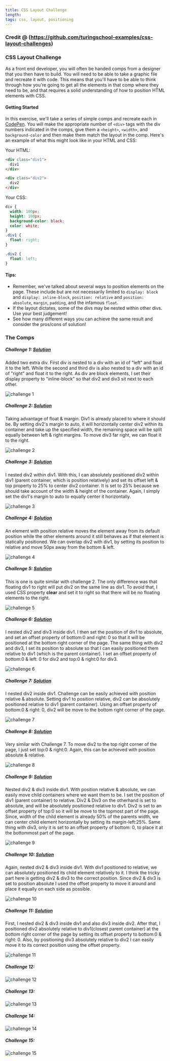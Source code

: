 ```yaml
---
title: CSS Layout Challenge
length:
tags: css, layout, positioning
---
```

### Credit @ (https://github.com/turingschool-examples/css-layout-challenges)

### CSS Layout Challenge

As a front end developer, you will often be handed comps from a designer that you then have to build. You will need to be able to take a graphic file and recreate it with code. This means that you'll have to be able to think through how you're going to get all the elements in that comp where they need to be, and that requires a solid understanding of how to position HTML elements with CSS.

#### Getting Started

In this exercise, we'll take a series of simple comps and recreate each in [CodePen](http://codepen.io/). You will make the appropriate number of `<div>` tags with the div numbers indicated in the comps, give them a `<height>`, `<width>`, and `background-color` and then make them match the layout in the comp. Here's an example of what this might look like in your HTML and CSS:

Your HTML:

```HTML
<div class="div1">
  div1
</div>

<div class="div2">
  div2
</div>
```
Your CSS:

```CSS
div {
  width: 100px;
  height: 100px;
  background-color: black;
  color: white;
}
.div1 {
  float: right;
}

.div2 {
  float: left;
}
```

#### Tips:
* Remember, we've talked about several ways to position elements on the page. These include but are not necessarily limited to `display: block` and `display: inline-block`, `position: relative` and `position: absolute`, `margin`, `padding`, and the infamous `float`.
* If the layout dictates, some of the divs may be nested within other divs. Use your best judgement!
* See how many different ways you can achieve the same result and consider the pros/cons of solution!


### The Comps


##### Challenge 1: [Solution](https://codepen.io/kgalejandrino/pen/ExyRojZ)
Added two extra div. First div is nested to a div with an id of "left" and float it to the left. While the second and third div is also nested to a div with an id of "right" and float it to the right. As div are block elements, I set their display property to "inline-block" so that div2 and div3 sit next to each other. 

![challenge 1](images/css1.png)


##### Challenge 2: [Solution](https://codepen.io/kgalejandrino/pen/XWKYVdN)
Taking advantage of float & margin. Div1 is already placed to where it should be. By setting div2's margin to auto, it will horizontally center div2 within its container and take up the specified width, the remaining space will be split equally between left & right margins. To move div3 far right, we can float it to the right. 

![challenge 2](images/css2.png)


##### Challenge 3: [Solution](https://codepen.io/kgalejandrino/pen/ZEORvBO)
I nested div2 within div1. With this, I can absolutely positioned div2 within div1 (parent container, which is position relatively) and set its offset left & top property to 25% to center div2 container. It is set to 25% because we should take account of the width & height of the container. Again, I simply set the div1's margin to auto to equally center it horizontally.  

![challenge 3](images/css3.png)


##### Challenge 4: [Solution](https://codepen.io/kgalejandrino/pen/qBNKbNp)
An element with position relative moves the element away from its default position while the other elements around it still behaves as if that element is statically positioned. We can overlap div2 with div1, by setting its position to relative and move 50px away from the bottom & left.

![challenge 4](images/css4.png)


##### Challenge 5: [Solution](https://codepen.io/kgalejandrino/pen/ZEORvRe)
This is one is quite similar with challenge 2. The only difference was that floating div1 to right will put div2 on the same line as div1. To avoid that, I used CSS property __clear__ and set it to right so that there will be no floating elements to the right.

![challenge 5](images/css5.png)


##### Challenge 6: [Solution](https://codepen.io/kgalejandrino/pen/zYBaJoN)
I nested div2 and div3 inside div1. I then set the position of div1 to absolute, and set an offset property of bottom:0 and right: 0 so that it will be positioned at the bottom right corner of the page. The same thing with div2 and div3, I set its position to absolute so that I can easily positioned them relative to div1 (which is the parent container). I set an offset property of bottom:0 & left: 0 for div2 and top:0 & right:0 for div3.

![challenge 6](images/css6.png)


##### Challenge 7: [Solution](https://codepen.io/kgalejandrino/pen/pobKOay)
I nested div2 inside div1. Challenge can be easily achieved with position relative & absolute. Setting div1 to position relative, div2 can be absolutely positioned relative to div1 (parent container). Using an offset property of bottom:0 & right: 0, div2 will be move to the bottom right corner of the page. 

![challenge 7](images/css7.png)


##### Challenge 8: [Solution](https://codepen.io/kgalejandrino/pen/pobKOLy)
Very similar with Challenge 7. To move div2 to the top right corner of the page, I just set top:0 & right:0. Again, this can be achieved with position absolute & relative.

![challenge 8](images/css8.png)


##### Challenge 9: [Solution](https://codepen.io/kgalejandrino/pen/LYZrJBr)
Nested div2 & div3 inside div1. With position relative & absolute, we can easily move child containers where we want them to be. I set the position of div1 (parent container) to relative. Div2 & Div3 on the otherhand is set to absolute, and will be absolutely positioned relative to div1. Div2 is set to an offset property of top:0 so it will be move to the topmost part of the page. Since, width of the child element is already 50% of the parents width, we can center child element horizontally by setting its margin-left:25%. Same thing with div3, only it is set to an offset property of bottom: 0, to place it at the bottommost part of the page. 

![challenge 9](images/css9.png)


##### Challenge 10: [Solution](https://codepen.io/kgalejandrino/pen/jOrKeNV)
Again, nested div2 & div3 inside div1. With div1 positioned to relative, we can absolutely positioned its child element relatively to it. I think the tricky part here is getting div2 & div3 to the correct position. Since div2 & div3 is set to position absolute I used the offset property to move it around and place it equally on each side as possible.  

![challenge 10](images/css10.png)


##### Challenge 11: [Solution](https://codepen.io/kgalejandrino/pen/LYZBpNV)
First, I nested div2 & div3 inside div1 and also div3 inside div2. After that, I positioned div2 absolutely relative to div1(closest parent container) at the bottom right corner of the page by setting its offset property to bottom:0 & right: 0. Also, by positioning div3 absolutely relative to div2 I can easily move it to its correct position using the offset property.  

![challenge 11](images/css11.png)


##### Challenge 12:

![challenge 12](images/css12.png)


##### Challenge 13:

![challenge 13](images/css13.png)


##### Challenge 14:

![challenge 14](images/css14.png)


##### Challenge 15:

![challenge 15](images/css15.png)
